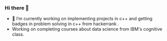 ### Hi there 👋

- 🔭 I’m currently working on implementing projects in c++ and getting badges in problem solving in c++ from hackerrank .
- Working on completing courses about data science from IBM's cognitive class.

<!--
**Sibusiso123/Sibusiso123** is a ✨ _special_ ✨ repository because its `README.md` (this file) appears on your GitHub profile.

Here are some ideas to get you started:

- 🔭 I’m currently working on implementing projects in c++
- 🌱 I’m currently learning ...
- 👯 I’m looking to collaborate on ...
- 🤔 I’m looking for help with ...
- 💬 Ask me about ...
- 📫 How to reach me: ...
- 😄 Pronouns: ...
- ⚡ Fun fact: ...
-->
